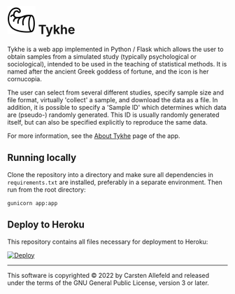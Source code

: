 # ![](app/static/tykhe.svg) Tykhe

Tykhe is a web app implemented in Python / Flask which allows the user to obtain samples from a simulated study (typically psychological or sociological), intended to be used in the teaching of statistical methods. It is named after the ancient Greek goddess of fortune, and the icon is her cornucopia.

The user can select from several different studies, specify sample size and file format, virtually 'collect' a sample, and download the data as a file. In addition, it is possible to specify a 'Sample ID' which determines which data are (pseudo-) randomly generated. This ID is usually randomly generated itself, but can also be specified explicitly to reproduce the same data.

For more information, see the [About Tykhe](app/templates/about.md) page of the app.

## Running locally

Clone the repository into a directory and make sure all dependencies in `requirements.txt` are installed, preferably in a separate environment. Then run from the root directory:

````
gunicorn app:app
````

## Deploy to Heroku

This repository contains all files necessary for deployment to Heroku:

[![Deploy](https://www.herokucdn.com/deploy/button.svg)](https://heroku.com/deploy)

***

This software is copyrighted © 2022 by Carsten Allefeld and released under the terms of the GNU General Public License, version 3 or later.
<!-- Study definitions were contributed by [TBD]. -->
